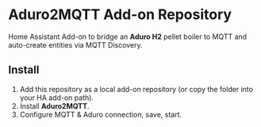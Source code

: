 # Aduro2MQTT Add-on Repository

Home Assistant Add-on to bridge an **Aduro H2** pellet boiler to MQTT and auto-create entities via MQTT Discovery.

## Install

1. Add this repository as a local add-on repository (or copy the folder into your HA add-on path).
2. Install **Aduro2MQTT**.
3. Configure MQTT & Aduro connection, save, start.
